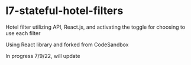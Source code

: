 # l7-stateful-hotel-filters
Hotel filter utilizing API, React.js, and activating the toggle for choosing to use each filter

Using React library and forked from CodeSandbox

In progress 7/9/22, will update 
